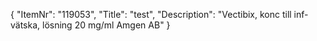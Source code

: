 {
  "ItemNr": "119053",
  "Title": "test",
  "Description": "Vectibix, konc till inf-vätska, lösning 20 mg/ml Amgen AB"
}